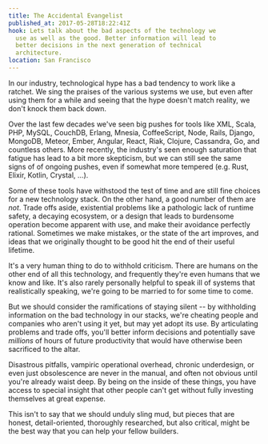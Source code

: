 ```yaml
---
title: The Accidental Evangelist
published_at: 2017-05-28T18:22:41Z
hook: Lets talk about the bad aspects of the technology we
  use as well as the good. Better information will lead to
  better decisions in the next generation of technical
  architecture.
location: San Francisco
---
```


In our industry, technological hype has a bad tendency to
work like a ratchet. We sing the praises of the various
systems we use, but even after using them for a while and
seeing that the hype doesn't match reality, we don't knock
them back down.

Over the last few decades we've seen big pushes for tools
like XML, Scala, PHP, MySQL, CouchDB, Erlang, Mnesia,
CoffeeScript, Node, Rails, Django, MongoDB, Meteor, Ember,
Angular, React, Riak, Clojure, Cassandra, Go, and countless
others. More recently, the industry's seen enough
saturation that fatigue has lead to a bit more skepticism,
but we can still see the same signs of of ongoing pushes,
even if somewhat more tempered (e.g. Rust, Elixir, Kotlin,
Crystal, ...).

Some of these tools have withstood the test of time and are
still fine choices for a new technology stack. On the other
hand, a good number of them are _not_. Trade offs aside,
existential problems like a pathologic lack of runtime
safety, a decaying ecosystem, or a design that leads to
burdensome operation become apparent with use, and make
their avoidance perfectly rational. Sometimes we make
mistakes, or the state of the art improves, and ideas that
we originally thought to be good hit the end of their
useful lifetime.

It's a very human thing to do to withhold criticism. There
are humans on the other end of all this technology, and
frequently they're even humans that we know and like. It's
also rarely personally helpful to speak ill of systems that
realistically speaking, we're going to be married to for some
time to come.

But we should consider the ramifications of staying silent --
by withholding information on the bad technology in our
stacks, we're cheating people and companies who aren't
using it yet, but may yet adopt its use. By articulating
problems and trade offs, you'll better inform decisions and
potentially save _millions_ of hours of future productivity
that would have otherwise been sacrificed to the altar.

Disastrous pitfalls, vampiric operational overhead, chronic
underdesign, or even just obsolescence are never in the
manual, and often not obvious until you're already waist
deep. By being on the inside of these things, you have
access to special insight that other people can't get
without fully investing themselves at great expense.

This isn't to say that we should unduly sling mud, but
pieces that are honest, detail-oriented, thoroughly
researched, but also critical, might be the best way that
you can help your fellow builders.
